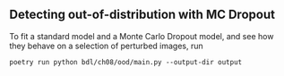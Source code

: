 ## Detecting out-of-distribution with MC Dropout

To fit a standard model and a Monte Carlo Dropout model, and see how they behave on a selection of perturbed images, run

```commandline
poetry run python bdl/ch08/ood/main.py --output-dir output
```
